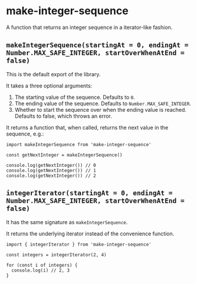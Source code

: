 # make-integer-sequence
A function that returns an integer sequence in a iterator-like fashion.

## `makeIntegerSequence(startingAt = 0, endingAt = Number.MAX_SAFE_INTEGER, startOverWhenAtEnd = false)`
This is the default export of the library.

It takes a three optional arguments:

1. The starting value of the sequence. Defaults to `0`.
2. The ending value of the sequence. Defaults to `Number.MAX_SAFE_INTEGER`.
3. Whether to start the sequence over when the ending value is reached. Defaults to false, which throws an error.

It returns a function that, when called, returns the next value in the sequence, e.g.:

```
import makeIntegerSequence from 'make-integer-sequence'

const getNextInteger = makeIntegerSequence()

console.log(getNextInteger()) // 0
console.log(getNextInteger()) // 1
console.log(getNextInteger()) // 2
```

## `integerIterator(startingAt = 0, endingAt = Number.MAX_SAFE_INTEGER, startOverWhenAtEnd = false)`
It has the same signature as `makeIntegerSequence`.

It returns the underlying iterator instead of the convenience function.

```
import { integerIterator } from 'make-integer-sequence'

const integers = integerIterator(2, 4)

for (const i of integers) {
  console.log(i) // 2, 3
}
```
